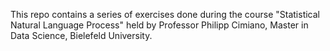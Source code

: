 This repo contains a series of exercises done during the course "Statistical Natural Language Process" held by Professor Philipp Cimiano, Master in Data Science, Bielefeld University.
